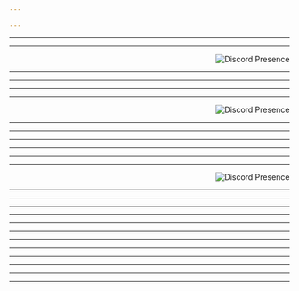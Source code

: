 ```yaml
---

---
```


---

---

<img src="https://lanyard.cnrad.dev/api/873803230042263563?idleMessage=doing%20something%20else...&bg=51177a" alt="Discord Presence" align="right">

<br>

---

---

---

---

<img src="https://lanyard.cnrad.dev/api/949204360515158046?idleMessage=:Building%20something...&bg=55f2fa" alt="Discord Presence" align="right">

<br>

---

---

---

---

---

---

<img src="https://lanyard.cnrad.dev/api/684781911394353178?idleMessage=:Building%20something...&bg=bd401a" alt="Discord Presence" align="right">

<br>

---

---

---

---

---

---

---

---

---

---

---

---


